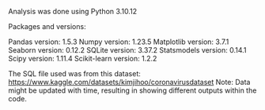 Analysis was done using Python 3.10.12

Packages and versions:

Pandas version: 1.5.3 Numpy version: 1.23.5 Matplotlib version: 3.7.1 Seaborn version: 0.12.2 SQLite version: 3.37.2 Statsmodels version: 0.14.1 Scipy version: 1.11.4 Scikit-learn version: 1.2.2

The SQL file used was from this dataset: https://www.kaggle.com/datasets/kimjihoo/coronavirusdataset Note: Data might be updated with time, resulting in showing different outputs within the code.
